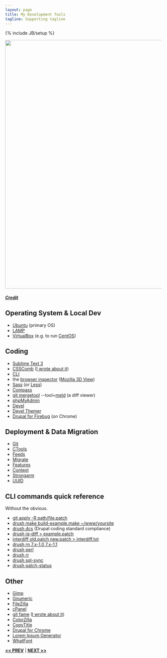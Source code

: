 ```yaml
---
layout: page
title: My Development Tools
tagline: Supporting tagline
---
```

{% include JB/setup %}

<a href="https://www.flickr.com/photos/bull3t/3272158919" title="View photo on Flickr" target="_blank"><img src="https://farm4.static.flickr.com/3439/3272158919_0a26996ca2.jpg" style="width: 800px;"></a><br />
<h5><a href="https://www.flickr.com/people/bull3t/" title="View user on Flickr" target="_blank">Credit</a></h5>

## Operating System & Local Dev

- [Ubuntu](http://www.ubuntu.com/desktop/features) (primary OS)
- [LAMP](https://en.wikipedia.org/wiki/LAMP_(software_bundle))
- [VirtualBox](https://www.virtualbox.org/) (e.g. to run [CentOS](https://www.centos.org/))


## Coding

- [Sublime Text 3](http://www.sublimetext.com/)
- [CSSComb](https://github.com/csscomb/csscomb.js) ([I wrote about it](https://www.drupal.org/node/2399303))
- [CLI](https://en.wikipedia.org/wiki/Command-line_interface)
- the [browser inspector](https://thewc.co/articles/view/web-inspector-tutorial) ([Mozilla 3D View](https://developer.mozilla.org/en-US/docs/Tools/3D_View))
- [Sass](http://sass-lang.com/) (or [Less](http://lesscss.org/))
- [Compass](http://compass-style.org/)
- [git mergetool](http://git-scm.com/docs/git-mergetool) --tool=[meld](http://meldmerge.org/) (a diff viewer)
- [phpMyAdmin](http://www.phpmyadmin.net/home_page/index.php)
- [Devel](https://www.drupal.org/project/devel)
- [Devel Themer](https://www.drupal.org/project/devel_themer)
- [Drupal for Firebug]() (on Chrome)


## Deployment & Data Migration

- [Git](https://git-scm.com/)
- [CTools](https://www.drupal.org/project/ctools)
- [Feeds](https://www.drupal.org/project/feeds)
- [Migrate](https://www.drupal.org/project/migrate)
- [Features](https://www.drupal.org/project/features)
- [Context](https://www.drupal.org/project/context)
- [Strongarm](https://www.drupal.org/project/strongarm)
- [UUID](https://www.drupal.org/project/uuid)


## CLI commands quick reference
Without the obvious.

- [git apply -R path/file.patch](https://www.drupal.org/patch/reverse)
- [drush make build-example.make ~/www/yoursite](http://www.drushcommands.com/drush-7x/make/make)
- [drush dcs](https://www.drupal.org/node/1419988) (Drupal coding standard compliance)
- [drush iq-diff > example.patch](http://cgit.drupalcode.org/drush_iq/plain/README.txt?id=refs/heads/7.x-1.x)
- [interdiff old.patch new.patch > interdiff.txt](https://www.drupal.org/documentation/git/interdiff)
- [drush rn 7.x-1.0 7.x-1.1](https://www.drupal.org/project/grn)
- [drush perl](https://www.drupal.org/project/drush_permissions)
- [drush rr](https://www.drupal.org/project/registry_rebuild)
- [drush sql-sync](https://www.drupal.org/project/rebuild)
- [drush patch-status](https://bitbucket.org/davereid/drush-patchfile)

## Other

- [Gimp](http://www.gimp.org/)
- [Gnumeric](http://www.gnumeric.org/)
- [FileZilla](https://filezilla-project.org/)
- [cPanel](http://cpanel.com/)
- [git fame](https://github.com/oleander/git-fame-rb) ([I wrote about it](https://www.drupal.org/documentation/git/blame#fame))
- [ColorZilla](http://www.colorzilla.com/)
- [CopyTitle](https://chrome.google.com/webstore/detail/copy-title/apjhabidapioenkgnkgblpdbmnbapjpj)
- [Drupal for Chrome](https://chrome.google.com/webstore/detail/drupal-for-chrome/imlijcpfmhmifofiihbofoamohkdbblc)
- [Lorem Ipsum Generator](https://chrome.google.com/webstore/detail/lorem-ipsum-generator/dmpfoncmmihgkooacnplecaopcefceam)
- [WhatFont](https://chrome.google.com/webstore/detail/whatfont/jabopobgcpjmedljpbcaablpmlmfcogm)

<a href="/work.html" title="Work"><b><< PREV</b></a> &#124; <a href="/edu.html" title="Education"><b>NEXT >></b></a>
